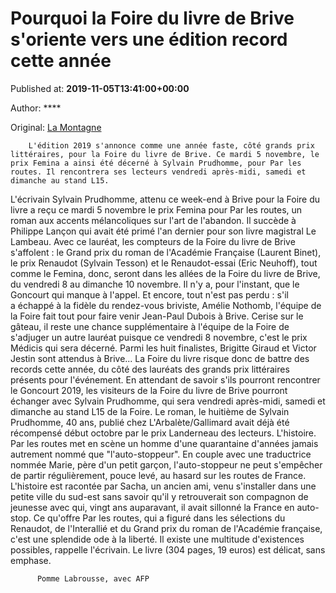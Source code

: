 
# Pourquoi la Foire du livre de Brive s'oriente vers une édition record cette année

Published at: **2019-11-05T13:41:00+00:00**

Author: ****

Original: [La Montagne](https://www.lamontagne.fr/brive-la-gaillarde-19100/loisirs/pourquoi-la-foire-du-livre-de-brive-s-oriente-vers-une-edition-record-cette-annee_13678053/)


        L'édition 2019 s'annonce comme une année faste, côté grands prix littéraires, pour la Foire du livre de Brive. Ce mardi 5 novembre, le prix Femina a ainsi été décerné à Sylvain Prudhomme, pour Par les routes. Il rencontrera ses lecteurs vendredi après-midi, samedi et dimanche au stand L15.
      
L'écrivain Sylvain Prudhomme, attenu ce week-end à Brive pour la Foire du livre a reçu ce mardi 5 novembre le prix Femina pour Par les routes, un roman aux accents mélancoliques sur l'art de l'abandon. Il succède à Philippe Lançon qui avait été primé l'an dernier pour son livre magistral Le Lambeau.
Avec ce lauréat, les compteurs de la Foire du livre de Brive s'affolent : le Grand prix du roman de l'Académie Française (Laurent Binet), le prix Renaudot (Sylvain Tesson) et le Renaudot-essai (Eric Neuhoff), tout comme le Femina, donc, seront dans les allées de la Foire du livre de Brive, du vendredi 8 au dimanche 10 novembre.
Il n'y a, pour l'instant, que le Goncourt qui manque à l'appel. Et encore, tout n'est pas perdu : s'il a échappé à la fidèle du rendez-vous briviste, Amélie Nothomb, l'équipe de la Foire fait tout pour faire venir Jean-Paul Dubois à Brive.
Cerise sur le gâteau, il reste une chance supplémentaire à l'équipe de la Foire de s'adjuger un autre lauréat puisque ce vendredi 8 novembre, c'est le prix Médicis qui sera décerné. Parmi les huit finalistes, Brigitte Giraud et Victor Jestin sont attendus à Brive...
La Foire du livre risque donc de battre des records cette année, du côté des lauréats des grands prix littéraires présents pour l'événement.
En attendant de savoir s'ils pourront rencontrer le Goncourt 2019, les visiteurs de la Foire du livre de Brive pourront échanger avec Sylvain Prudhomme, qui sera vendredi après-midi, samedi et dimanche au stand L15 de la Foire.
Le roman, le huitième de Sylvain Prudhomme, 40 ans, publié chez L'Arbalète/Gallimard avait déjà été récompensé début octobre par le prix Landerneau des lecteurs.
L'histoire. Par les routes met en scène un homme d'une quarantaine d'années jamais autrement nommé que "l'auto-stoppeur". En couple avec une traductrice nommée Marie, père d'un petit garçon, l'auto-stoppeur ne peut s'empêcher de partir régulièrement, pouce levé, au hasard sur les routes de France. L'histoire est racontée par Sacha, un ancien ami, venu s'installer dans une petite ville du sud-est sans savoir qu'il y retrouverait son compagnon de jeunesse avec qui, vingt ans auparavant, il avait sillonné la France en auto-stop.
Ce qu'offre Par les routes, qui a figuré dans les sélections du Renaudot, de l'Interallié et du Grand prix du roman de l'Académie française, c'est une splendide ode à la liberté. Il existe une multitude d'existences possibles, rappelle l'écrivain. Le livre (304 pages, 19 euros) est délicat, sans emphase.

        
          Pomme Labrousse, avec AFP
        
      
